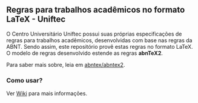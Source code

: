 ## Regras para trabalhos acadêmicos no formato LaTeX - Uniftec
O Centro Universitário Uniftec possui suas próprias especificações de regras para trabalhos acadêmicos, desenvolvidas com base nas regras da ABNT. Sendo assim, este repositório provê estas regras no formato LaTeX.
O modelo de regras desenvolvido estende as regras **abnTeX2**. 

Para saber mais sobre, leia em [abntex/abntex2](https://github.com/abntex/abntex2/blob/master/README.md).

### Como usar?
Ver [Wiki](https://github.com/pedruino/latex-rules-uniftec/wiki/home) para mais informações.
